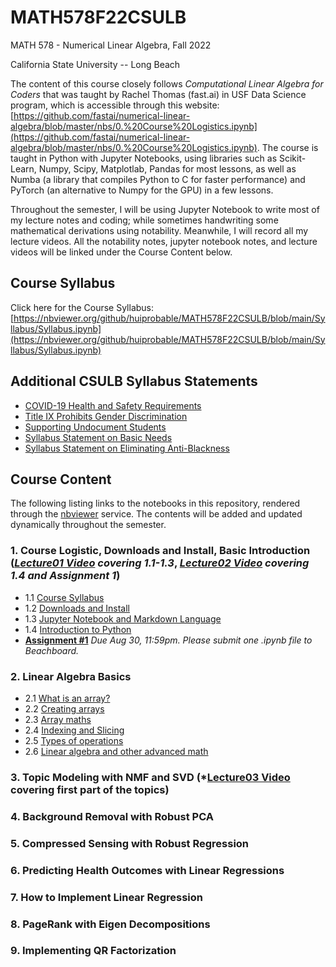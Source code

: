 # MATH578F22CSULB

MATH 578 - Numerical Linear Algebra, Fall 2022

California State University -- Long Beach

The content of this course closely follows *Computational Linear Algebra for Coders* that was taught by Rachel Thomas (fast.ai) in USF Data Science program, which is accessible through this website: [https://github.com/fastai/numerical-linear-algebra/blob/master/nbs/0.%20Course%20Logistics.ipynb](https://github.com/fastai/numerical-linear-algebra/blob/master/nbs/0.%20Course%20Logistics.ipynb). The course is taught in Python with Jupyter Notebooks, using libraries such as Scikit-Learn, Numpy, Scipy, Matplotlab, Pandas for most lessons, as well as Numba (a library that compiles Python to C for faster performance) and PyTorch (an alternative to Numpy for the GPU) in a few lessons. 

Throughout the semester, I will be using Jupyter Notebook to write most of my lecture notes and coding; while sometimes handwriting some mathematical derivations using notability. Meanwhile, I will record all my lecture videos. All the notability notes, jupyter notebook notes, and lecture videos will be linked under the Course Content below. 

## Course Syllabus

Click here for the Course Syllabus: [https://nbviewer.org/github/huiprobable/MATH578F22CSULB/blob/main/Syllabus/Syllabus.ipynb](https://nbviewer.org/github/huiprobable/MATH578F22CSULB/blob/main/Syllabus/Syllabus.ipynb)

## Additional CSULB Syllabus Statements

* [COVID-19 Health and Safety Requirements](https://nbviewer.org/github/huiprobable/MATH578F22CSULB/blob/main/Syllabus/Syllabus.ipynb#COVID-19-Health-and-Safety-Requirements)
* [Title IX Prohibits Gender Discrimination](https://nbviewer.org/github/huiprobable/MATH578F22CSULB/blob/main/Syllabus/Syllabus.ipynb#Title-IX-Prohibits-Gender-Discrimination)
* [Supporting Undocument Students](https://nbviewer.org/github/huiprobable/MATH578F22CSULB/blob/main/Syllabus/Syllabus.ipynb#Supporting-Undocument-Students)
* [Syllabus Statement on Basic Needs](https://nbviewer.org/github/huiprobable/MATH578F22CSULB/blob/main/Syllabus/Syllabus.ipynb#Syllabus-Statement-on-Basic-Needs)
* [Syllabus Statement on Eliminating Anti-Blackness](https://nbviewer.org/github/huiprobable/MATH578F22CSULB/blob/main/Syllabus/Syllabus.ipynb#Syllabus-Statement-on-Eliminating-Anti-Blackness)

## Course Content

The following listing links to the notebooks in this repository, rendered through the [nbviewer](http://nbviewer.jupyter.org) service. The contents will be added and updated dynamically throughout the semester. 

### 1. Course Logistic, Downloads and Install, Basic Introduction (*[Lecture01 Video](https://csulb-my.sharepoint.com/:v:/g/personal/paul_sun_csulb_edu/EdlgVcVHcm1LhyK9WIRc6mQBbJ_O4y0rmtiZRCxaXAqobQ?e=E9hsxJ) covering 1.1-1.3*, *[Lecture02 Video](https://csulb-my.sharepoint.com/:v:/g/personal/paul_sun_csulb_edu/ETy-K785D8BAqnSJw9RXpb0BfE86Nf5axYm_UfZ0YLFljQ?e=jupcra) covering 1.4 and Assignment 1*)
* 1.1 [Course Syllabus](https://nbviewer.org/github/huiprobable/MATH578F22CSULB/blob/main/Syllabus/Syllabus.ipynb)
* 1.2 [Downloads and Install](https://nbviewer.org/github/huiprobable/MATH578F22CSULB/blob/main/Lectures/Downloads.ipynb)
* 1.3 [Jupyter Notebook and Markdown Language](https://nbviewer.org/github/huiprobable/MATH578F22CSULB/blob/main/Lectures/Markdown.ipynb)
* 1.4 [Introduction to Python](https://nbviewer.org/github/huiprobable/MATH578F22CSULB/blob/main/Lectures/Lec01.ipynb)
* **[Assignment #1](https://nbviewer.org/github/huiprobable/MATH578F22CSULB/blob/main/Assignments/Assignment01.ipynb)**  *Due Aug 30, 11:59pm. Please submit one .ipynb file to Beachboard.*

### 2. Linear Algebra Basics 
* 2.1 [What is an array?](https://nbviewer.org/github/huiprobable/MATH578F22CSULB/blob/main/Lectures/Lec02_numPy.ipynb#What-is-an-array?)
* 2.2 [Creating arrays](https://nbviewer.org/github/huiprobable/MATH578F22CSULB/blob/main/Lectures/Lec02_numPy.ipynb#Creating-arrays)
* 2.3 [Array maths](https://nbviewer.org/github/huiprobable/MATH578F22CSULB/blob/main/Lectures/Lec02_numPy.ipynb#Array-maths)
* 2.4 [Indexing and Slicing](https://nbviewer.org/github/huiprobable/MATH578F22CSULB/blob/main/Lectures/Lec02_numPy.ipynb#Indexing-and-Slicing)
* 2.5 [Types of operations](https://nbviewer.org/github/huiprobable/MATH578F22CSULB/blob/main/Lectures/Lec02_numPy.ipynb#Types-of-oper5tions)
* 2.6 [Linear algebra and other advanced math](https://nbviewer.org/github/huiprobable/MATH578F22CSULB/blob/main/Lectures/Lec02_numPy.ipynb#Linear-algebra-and-other-advanced-math)

### 3. Topic Modeling with NMF and SVD (*[Lecture03 Video](https://csulb-my.sharepoint.com/:v:/g/personal/paul_sun_csulb_edu/EXutjbDjYaJFsUNsYKOTqo0BaZWn-CzXozLuFjCq4hm0vQ?e=zYfWEU) covering first part of the topics)

### 4. Background Removal with Robust PCA 

### 5. Compressed Sensing with Robust Regression

### 6. Predicting Health Outcomes with Linear Regressions

### 7. How to Implement Linear Regression

### 8. PageRank with Eigen Decompositions 

### 9. Implementing QR Factorization 

